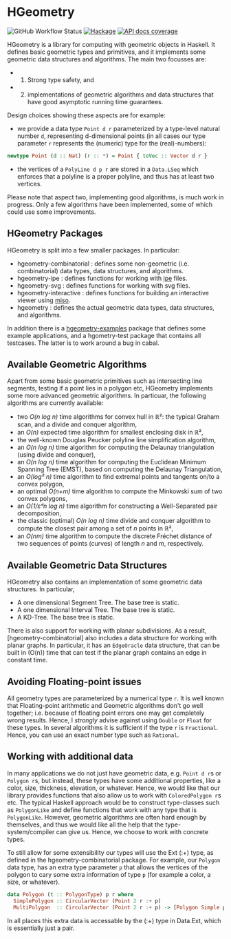 HGeometry
=========

![GitHub Workflow Status](https://img.shields.io/github/workflow/status/noinia/hgeometry/CI)
[![Hackage](https://img.shields.io/hackage/v/hgeometry.svg?color=success)](https://hackage.haskell.org/package/hgeometry)
[![API docs coverage](https://img.shields.io/endpoint?url=https%3A%2F%2Fnoinia.github.io%2Fhgeometry%2Fhaddock_badge.json)](https://noinia.github.io/hgeometry/doc/)

HGeometry is a library for computing with geometric objects in
Haskell. It defines basic geometric types and primitives, and it
implements some geometric data structures and algorithms. The main two
focusses are:

- 1. Strong type safety, and
- 2. implementations of geometric algorithms and data structures that
have good asymptotic running time guarantees.

Design choices showing these aspects are for example:

- we provide a data type `Point d r` parameterized by a
type-level natural number `d`, representing d-dimensional points (in all cases
our type parameter `r` represents the (numeric) type for the (real)-numbers):

```haskell
newtype Point (d :: Nat) (r :: *) = Point { toVec :: Vector d r }
```
- the vertices of a `PolyLine d p r` are stored in a `Data.LSeq` which enforces
that a polyline is a proper polyline, and thus has at least two vertices.

Please note that aspect two, implementing good algorithms, is much work in
progress. Only a few algorithms have been implemented, some of which could use
some improvements.

HGeometry Packages
------------------

HGeometry is split into a few smaller packages. In particular:

- hgeometry-combinatorial : defines some non-geometric
  (i.e. combinatorial) data types, data structures, and algorithms.
- hgeometry-ipe : defines functions for working with [ipe](http://ipe.otfried.org) files.
- hgeometry-svg : defines functions for working with svg files.
- hgeometry-interactive : defines functions for building an
  interactive viewer using [miso](https://haskell-miso.org).
- hgeometry : defines the actual geometric data types, data
  structures, and algorithms.

In addition there is a [hgeometry-examples](hgeometry-examples)
package that defines some example applications, and a hgometry-test
package that contains all testcases. The latter is to work around a
bug in cabal.

Available Geometric Algorithms
------------------------------

Apart from some basic geometric primitives such as intersecting
line segments, testing if a point lies in a polygon etc, HGeometry
implements some more advanced geometric algorithms. In particuar, the
following algorithms are currently available:

* two *O(n log n)* time algorithms for convex hull in
  ℝ²: the typical Graham scan, and a divide and conquer algorithm,
* an *O(n)* expected time algorithm for smallest enclosing disk in ℝ²,
* the well-known Douglas Peucker polyline line simplification algorithm,
* an *O(n log n)* time algorithm for computing the Delaunay triangulation
(using divide and conquer),
* an *O(n log n)* time algorithm for computing the Euclidean Minimum Spanning
Tree (EMST), based on computing the Delaunay Triangulation,
* an *O(log² n)* time algorithm to find extremal points and tangents on/to a
  convex polygon,
* an optimal *O(n+m)* time algorithm to compute the Minkowski sum of two convex
polygons,
* an *O(1/εᵈn log n)* time algorithm for constructing a Well-Separated pair
  decomposition,
* the classic (optimal) *O(n log n)* time divide and conquer algorithm to
  compute the closest pair among a set of *n* points in ℝ²,
* an *O(nm)* time algorithm to compute the discrete Fréchet
  distance of two sequences of points (curves) of length *n* and
  *m*, respectively.

Available Geometric Data Structures
-----------------------------------

HGeometry also contains an implementation of some geometric data
structures. In particular,

* A one dimensional Segment Tree. The base tree is static.
* A one dimensional Interval Tree. The base tree is static.
* A KD-Tree. The base tree is static.

There is also support for working with planar subdivisions. As a
result, [hgeometry-combinatorial] also includes a data structure for
working with planar graphs. In particular, it has an `EdgeOracle` data
structure, that can be built in \(O(n)\) time that can test if the
planar graph contains an edge in constant time.


Avoiding Floating-point issues
-------------------------------

All geometry types are parameterized by a numerical type `r`. It is well known
that Floating-point arithmetic and Geometric algorithms don't go well together;
i.e. because of floating point errors one may get completely wrong
results. Hence, I *strongly* advise against using `Double` or `Float` for these
types. In several algorithms it is sufficient if the type `r` is
`Fractional`. Hence, you can use an exact number type such as `Rational`.


Working with additional data
----------------------------

In many applications we do not just have geometric data, e.g. `Point d r`s or
`Polygon r`s, but instead, these types have some additional properties, like a
color, size, thickness, elevation, or whatever. Hence, we would like that our
library provides functions that also allow us to work with `ColoredPolygon r`s
etc. The typical Haskell approach would be to construct type-classes such as
`PolygonLike` and define functions that work with any type that is
`PolygonLike`. However, geometric algorithms are often hard enough by
themselves, and thus we would like all the help that the type-system/compiler
can give us. Hence, we choose to work with concrete types.

To still allow for some extensibility our types will use the Ext (:+)
type, as defined in the hgeometry-combinatorial package. For example,
our `Polygon` data type, has an extra type parameter `p` that allows
the vertices of the polygon to cary some extra information of type `p`
(for example a color, a size, or whatever).

```haskell
data Polygon (t :: PolygonType) p r where
  SimplePolygon :: CircularVector (Point 2 r :+ p)                         -> Polygon Simple p r
  MultiPolygon  :: CircularVector (Point 2 r :+ p) -> [Polygon Simple p r] -> Polygon Multi  p r
```
In all places this extra data is accessable by the (:+) type in Data.Ext, which
is essentially just a pair.
